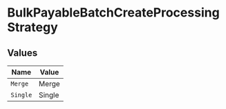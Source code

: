 # BulkPayableBatchCreateProcessingStrategy


## Values

| Name     | Value    |
| -------- | -------- |
| `Merge`  | Merge    |
| `Single` | Single   |